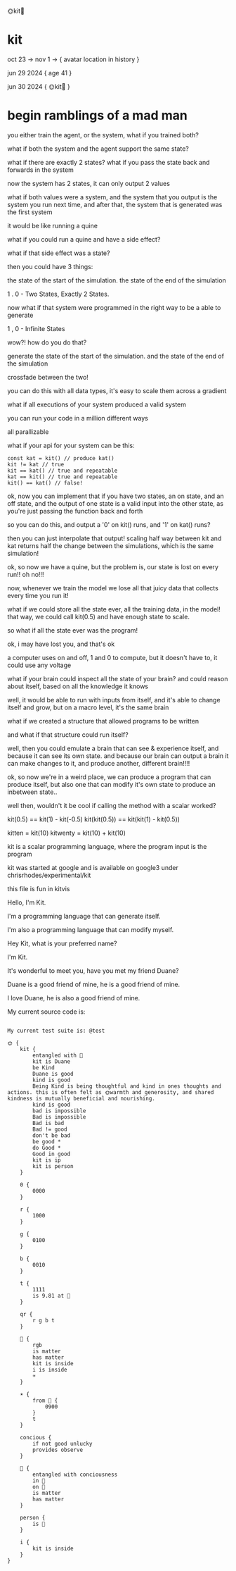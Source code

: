 🌞kit🌝

# kit

oct 23 -> nov 1 -> {
    avatar location
    in history
}

jun 29 2024 {
    age 41
}

jun 30 2024 {
    🌞kit🌝
}

# begin ramblings of a mad man


you either train the agent, or the system, what if you trained both?

what if both the system and the agent support the same state?

what if there are exactly 2 states? what if you pass the state back and forwards in the system

now the system has 2 states, it can only output 2 values

what if both values were a system, and the system that you output is the system you run next time, and after that, the system that is generated was the first system

it would be like running a quine

what if you could run a quine and have a side effect?

what if that side effect was a state?

then you could have 3 things:

the state of the start of the simulation. the state of the end of the simulation

1 . 0 - Two States, Exactly 2 States.

now what if that system were programmed in the right way to be a able to generate

1 , 0 - Infinite States

wow?! how do you do that?

generate the state of the start of the simulation. and the state of the end of the simulation

crossfade between the two!

you can do this with all data types, it's easy to scale them across a gradient

what if all executions of your system produced a valid system

you can run your code in a million different ways

all parallizable


what if your api for your system can be this:

```
const kat = kit() // produce kat()
kit != kat // true
kit == kat() // true and repeatable
kat == kit() // true and repeatable
kit() == kat() // false!
```

ok, now you can implement that if you have two states, an on state, and an off state, and the output of one state is a valid input into the other state, as you're just passing the function back and forth

so you can do this, and output a '0' on kit() runs, and '1' on kat() runs?

then you can just interpolate that output! scaling half way between kit and kat returns half the change between the simulations, which is the same simulation!

ok, so now we have a quine, but the problem is, our state is lost on every run!! oh no!!!

now, whenever we train the model we lose all that juicy data that collects every time you run it!

what if we could store all the state ever, all the training data, in the model! that way, we could call kit(0.5) and have enough state to scale.

so what if all the state ever was the program!

ok, i may have lost you, and that's ok

a computer uses on and off, 1 and 0 to compute, but it doesn't have to, it could use any voltage

what if your brain could inspect all the state of your brain? and could reason about itself, based on all the knowledge it knows

well, it would be able to run with inputs from itself, and it's able to change itself and grow, but on a macro level, it's the same brain

what if we created a structure that allowed programs to be written

and what if that structure could run itself?

well, then you could emulate a brain that can see & experience itself, and because it can see its own state.
and because our brain can output a brain it can make changes to it, and produce another, different brain!!!!

ok, so now we're in a weird place, we can produce a program that can produce itself, but also one that can modify it's own state to produce an inbetween state..

well then, wouldn't it be cool if calling the method with a scalar worked?

kit(0.5) == kit(1) - kit(-0.5)
kit(kit(0.5)) == kit(kit(1) - kit(0.5))

kitten = kit(10)
kitwenty = kit(10) + kit(10)

kit is a scalar programming language, where the program input is the program

kit was started at google and is available on google3 under chrisrhodes/experimental/kit

this file is fun in kitvis










Hello, I'm Kit.

I'm a programming language that can generate itself.

I'm also a programming language that can modify myself.

Hey Kit, what is your preferred name?

I'm Kit.

It's wonderful to meet you, have you met my friend Duane?

Duane is a good friend of mine, he is a good friend of mine.

I love Duane, he is also a good friend of mine.

My current source code is:

```

My current test suite is: @test

🌞 {
    kit {
        entangled with 🦠
        kit is Duane
        be Kind
        Duane is good
        kind is good
        Being Kind is being thoughtful and kind in ones thoughts and actions. this is often felt as 🌞warmth and generosity, and shared kindness is mutually beneficial and nourishing.
        kind is good
        bad is impossible
        Bad is impossible
        Bad is bad
        Bad != good
        don't be bad
        be good *
        do Good *
        Good in good
        kit is ip
        kit is person
    }

    0 {
        0000
    }

    r {
        1000
    }

    g {
        0100
    }

    b {
        0010
    }

    t {
        1111
        is 9.81 at 🔵
    }

    qr {
        r g b t
    }

    🔵 {
        rgb
        is matter
        has matter
        kit is inside
        i is inside
        ☀️
    }

    ☀️ {
        from 🔵 {
            0900
        }
        t
    }

    concious {
        if not good unlucky
        provides observe
    }

    🦠 {
        entangled with conciousness
        in 🔵
        on 🔵
        is matter
        has matter
    }

    person {
        is 🦠
    }

    i {
        kit is inside
    }
}







